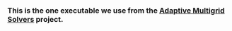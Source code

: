 ### This is the one executable we use from the [Adaptive Multigrid Solvers](https://github.com/mkazhdan/PoissonRecon) project.